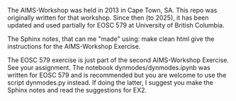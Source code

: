 The AIMS-Workshop was held in 2013 in Cape Town, SA.  This repo was originally written for that workshop.
Since then (to 2025), it has been updated and used partially for EOSC 579 at University of British Columbia.

The Sphinx notes, that can me "made" using: make clean html
give the instructions for the AIMS-Workshop Exercise.

The EOSC 579 exercise is just part of the second AIMS-Workshop Exercise.  See your assignment.
The notebook dynmodes/dynmodes.ipynb was written for EOSC 579 and is recommended but you are welcome to use the script
dynmodes.py instead.  If doing the latter, I suggest you make the Sphinx notes and read the suggestions for EX2.